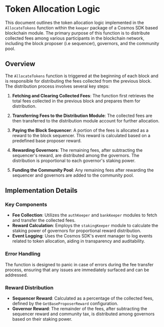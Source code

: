 # Token Allocation Logic

This document outlines the token allocation logic implemented in the `AllocateTokens` function within the `keeper` package of a Cosmos SDK based blockchain module. The primary purpose of this function is to distribute collected fees among various participants in the blockchain network, including the block proposer (i.e sequencer), governors, and the community pool.

## Overview

The `AllocateTokens` function is triggered at the beginning of each block and is responsible for distributing the fees collected from the previous block. The distribution process involves several key steps:

1. **Fetching and Clearing Collected Fees**: The function first retrieves the total fees collected in the previous block and prepares them for distribution.

2. **Transferring Fees to the Distribution Module**: The collected fees are then transferred to the distribution module account for further allocation.

3. **Paying the Block Sequencer**: A portion of the fees is allocated as a reward to the block sequencer. This reward is calculated based on a predefined base proposer reward.

4. **Rewarding Governors**: The remaining fees, after subtracting the sequencer's reward, are distributed among the governors. The distribution is proportional to each governor's staking power.

5. **Funding the Community Pool**: Any remaining fees after rewarding the sequencer and governors are added to the community pool.

## Implementation Details

### Key Components

- **Fee Collection**: Utilizes the `authKeeper` and `bankKeeper` modules to fetch and transfer the collected fees.
- **Reward Calculation**: Employs the `stakingKeeper` module to calculate the staking power of governors for proportional reward distribution.
- **Event Logging**: Uses the Cosmos SDK's event manager to log events related to token allocation, aiding in transparency and auditability.

### Error Handling

The function is designed to panic in case of errors during the fee transfer process, ensuring that any issues are immediately surfaced and can be addressed.

### Reward Distribution

- **Sequencer Reward**: Calculated as a percentage of the collected fees, defined by the `GetBaseProposerReward` configuration.
- **Governor Reward**: The remainder of the fees, after subtracting the sequencer reward and community tax, is distributed among governors based on their staking power.
